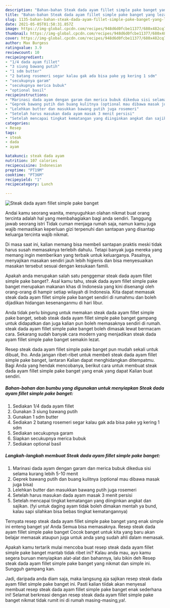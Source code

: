 ```yaml
---
description: "Bahan-bahan Steak dada ayam fillet simple pake banget yang lezat Untuk Jualan"
title: "Bahan-bahan Steak dada ayam fillet simple pake banget yang lezat Untuk Jualan"
slug: 1135-bahan-bahan-steak-dada-ayam-fillet-simple-pake-banget-yang-lezat-untuk-jualan
date: 2021-05-05T01:58:31.857Z
image: https://img-global.cpcdn.com/recipes/948d6d0fcbe11377/680x482cq70/steak-dada-ayam-fillet-simple-pake-banget-foto-resep-utama.jpg
thumbnail: https://img-global.cpcdn.com/recipes/948d6d0fcbe11377/680x482cq70/steak-dada-ayam-fillet-simple-pake-banget-foto-resep-utama.jpg
cover: https://img-global.cpcdn.com/recipes/948d6d0fcbe11377/680x482cq70/steak-dada-ayam-fillet-simple-pake-banget-foto-resep-utama.jpg
author: Max Burgess
ratingvalue: 3.9
reviewcount: 10
recipeingredient:
- "1/4 dada ayam fillet"
- "3 siung bawang putih"
- "1 sdm butter"
- "2 batang rosemeri segar kalau gak ada bisa pake yg kering 1 sdm"
- "secukupnya garam"
- "secukupnya merica bubuk"
- "optional basil"
recipeinstructions:
- "Marinasi dada ayam dengan garam dan merica bubuk dikedua sisi selama kurang lebih 5-10 menit"
- "Geprek bawang putih dan buang kulitnya (optional mau dibawa masak juga bisa)"
- "Lelehkan butter dan masukkan bawang putih juga rosemeri"
- "Setelah harus masukan dada ayam masak 3 menit persisi"
- "Setelah mencapai tingkat kematangan yang diinginkan angkat dan sajikan. (fyi untuk daging ayam tidak boleh dimakan mentah ya bund, kalau sapi silahkan bisa bebas tingkat kematangannya)"
categories:
- Resep
tags:
- steak
- dada
- ayam

katakunci: steak dada ayam 
nutrition: 107 calories
recipecuisine: Indonesian
preptime: "PT19M"
cooktime: "PT36M"
recipeyield: "1"
recipecategory: Lunch

---
```



![Steak dada ayam fillet simple pake banget](https://img-global.cpcdn.com/recipes/948d6d0fcbe11377/680x482cq70/steak-dada-ayam-fillet-simple-pake-banget-foto-resep-utama.jpg)

Andai kamu seorang wanita, menyuguhkan olahan nikmat buat orang tercinta adalah hal yang membahagiakan bagi anda sendiri. Tanggung jawab seorang istri Tidak cuman menjaga rumah saja, namun kamu juga wajib memastikan keperluan gizi terpenuhi dan santapan yang disantap keluarga tercinta wajib nikmat.

Di masa  saat ini, kalian memang bisa membeli santapan praktis meski tidak harus susah memasaknya terlebih dahulu. Tetapi banyak juga mereka yang memang ingin memberikan yang terbaik untuk keluarganya. Pasalnya, menyajikan masakan sendiri jauh lebih higienis dan bisa menyesuaikan masakan tersebut sesuai dengan kesukaan famili. 



Apakah anda merupakan salah satu penggemar steak dada ayam fillet simple pake banget?. Asal kamu tahu, steak dada ayam fillet simple pake banget merupakan makanan khas di Indonesia yang kini disenangi oleh orang-orang di hampir setiap wilayah di Indonesia. Kita dapat memasak steak dada ayam fillet simple pake banget sendiri di rumahmu dan boleh dijadikan hidangan kesenanganmu di hari libur.

Anda tidak perlu bingung untuk memakan steak dada ayam fillet simple pake banget, sebab steak dada ayam fillet simple pake banget gampang untuk didapatkan dan juga kalian pun boleh memasaknya sendiri di rumah. steak dada ayam fillet simple pake banget boleh dimasak lewat bermacam cara. Sekarang sudah banyak cara modern yang menjadikan steak dada ayam fillet simple pake banget semakin lezat.

Resep steak dada ayam fillet simple pake banget pun mudah sekali untuk dibuat, lho. Anda jangan ribet-ribet untuk membeli steak dada ayam fillet simple pake banget, lantaran Kalian dapat menghidangkan ditempatmu. Bagi Anda yang hendak mencobanya, berikut cara untuk membuat steak dada ayam fillet simple pake banget yang enak yang dapat Kalian buat sendiri.

<!--inarticleads1-->

##### Bahan-bahan dan bumbu yang digunakan untuk menyiapkan Steak dada ayam fillet simple pake banget:

1. Sediakan 1/4 dada ayam fillet
1. Gunakan 3 siung bawang putih
1. Gunakan 1 sdm butter
1. Sediakan 2 batang rosemeri segar kalau gak ada bisa pake yg kering 1 sdm
1. Sediakan secukupnya garam
1. Siapkan secukupnya merica bubuk
1. Sediakan optional basil




<!--inarticleads2-->

##### Langkah-langkah membuat Steak dada ayam fillet simple pake banget:

1. Marinasi dada ayam dengan garam dan merica bubuk dikedua sisi selama kurang lebih 5-10 menit
1. Geprek bawang putih dan buang kulitnya (optional mau dibawa masak juga bisa)
1. Lelehkan butter dan masukkan bawang putih juga rosemeri
1. Setelah harus masukan dada ayam masak 3 menit persisi
1. Setelah mencapai tingkat kematangan yang diinginkan angkat dan sajikan. (fyi untuk daging ayam tidak boleh dimakan mentah ya bund, kalau sapi silahkan bisa bebas tingkat kematangannya)




Ternyata resep steak dada ayam fillet simple pake banget yang enak simple ini enteng banget ya! Anda Semua bisa memasaknya. Resep steak dada ayam fillet simple pake banget Cocok banget untuk kita yang baru akan belajar memasak ataupun juga untuk anda yang sudah ahli dalam memasak.

Apakah kamu tertarik mulai mencoba buat resep steak dada ayam fillet simple pake banget mantab tidak ribet ini? Kalau anda mau, ayo kamu segera buruan menyiapkan alat-alat dan bahannya, lalu bikin deh Resep steak dada ayam fillet simple pake banget yang nikmat dan simple ini. Sungguh gampang kan. 

Jadi, daripada anda diam saja, maka langsung aja sajikan resep steak dada ayam fillet simple pake banget ini. Pasti kalian tiidak akan menyesal membuat resep steak dada ayam fillet simple pake banget enak sederhana ini! Selamat berkreasi dengan resep steak dada ayam fillet simple pake banget nikmat tidak rumit ini di rumah masing-masing,ya!.

